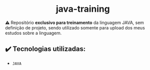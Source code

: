 <h1 align="center">java-training</h1>

:warning: Repositório **exclusivo para treinamento** da linguagem JAVA, sem definição de projeto, sendo utilizado somente para upload dos meus estudos sobre a linguagem.

## :heavy_check_mark: Tecnologias utilizadas:

- `JAVA`
